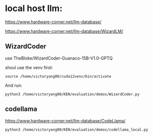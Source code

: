 # local host llm:

https://www.hardware-corner.net/llm-database/

https://www.hardware-corner.net/llm-database/WizardLM/

## WizardCoder

use TheBloke/WizardCoder-Guanaco-15B-V1.0-GPTQ

shoul use the venv first:

```
source /home/victoryang00/cuda12venv/bin/activate
```

And run: 

```
python3 /home/victoryang00/KEN/evaluation/demos/WizardCoder.py
```

## codellama

https://www.hardware-corner.net/llm-database/CodeLlama/

```
python3 /home/victoryang00/KEN/evaluation/demos/codellama_local.py 
```
